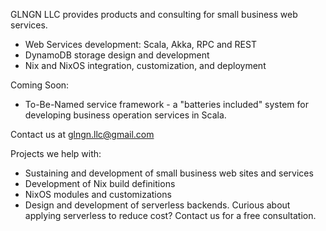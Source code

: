 GLNGN LLC provides products and consulting for small business web services.

* Web Services development: Scala, Akka, RPC and REST
* DynamoDB storage design and development
* Nix and NixOS integration, customization, and deployment

Coming Soon:

* To-Be-Named service framework - a "batteries included" system for developing business operation services in Scala.

Contact us at <a href="mailto:glngn.llc@gmail.com">glngn.llc@gmail.com</a>

Projects we help with:

* Sustaining and development of small business web sites and services
* Development of Nix build definitions
* NixOS modules and customizations
* Design and development of serverless backends. Curious about applying serverless to reduce cost? Contact us for a free consultation.
